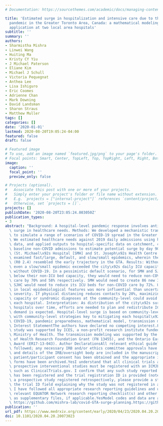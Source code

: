 ```yaml
---
# Documentation: https://sourcethemes.com/academic/docs/managing-content/

title: 'Estimated surge in hospitalization and intensive care due to the novel coronavirus
  pandemic in the Greater Toronto Area, Canada: a mathematical modeling study with
  application at two local area hospitals'
subtitle: ''
summary: ''
authors:
- Sharmistha Mishra
- Linwei Wang
- Huiting Ma
- Kristy CY Yiu
- J Michael Paterson
- Eliane Kim
- Michael J Schull
- Victoria Pequegnat
- Anthea Lee
- Lisa Ishiguro
- Eric Coomes
- Adrienne Chan
- Mark Downing
- David Landsman
- Sharon Straus
- Matthew Muller
tags: []
categories: []
date: '2020-01-01'
lastmod: 2020-08-20T19:05:24-04:00
featured: false
draft: false

# Featured image
# To use, add an image named `featured.jpg/png` to your page's folder.
# Focal points: Smart, Center, TopLeft, Top, TopRight, Left, Right, BottomLeft, Bottom, BottomRight.
image:
  caption: ''
  focal_point: ''
  preview_only: false

# Projects (optional).
#   Associate this post with one or more of your projects.
#   Simply enter your project's folder or file name without extension.
#   E.g. `projects = ["internal-project"]` references `content/project/deep-learning/index.md`.
#   Otherwise, set `projects = []`.
projects: []
publishDate: '2020-08-20T23:05:24.003050Z'
publication_types:
- 3
abstract: "Background: A hospital-level pandemic response involves anticipating local\
  \ surge in healthcare needs. Methods: We developed a mechanistic transmission model\
  \ to simulate a range of scenarios of COVID-19 spread in the Greater Toronto Area.\
  \ We estimated healthcare needs against 2019 daily admissions using healthcare administrative\
  \ data, and applied outputs to hospital-specific data on catchment, capacity, and\
  \ baseline non-COVID admissions to estimate potential surge by day 90 at two hospitals\
  \ (St. Michael\x92s Hospital [SMH] and St. Joseph\x92s Health Centre [SJHC]). We\
  \ examined fast/large, default, and slow/small epidemics, wherein the default scenario\
  \ (R0 2.4) resembled the early trajectory in the GTA. Results: Without further interventions,\
  \ even a slow/small epidemic exceeded the city\x92s daily ICU capacity for patients\
  \ without COVID-19. In a pessimistic default scenario, for SMH and SJHC to remain\
  \ below their non-ICU bed capacity, they would need to reduce non-COVID inpatient\
  \ care by 70% and 58% respectively. SMH would need to create 86 new ICU beds, while\
  \ SJHC would need to reduce its ICU beds for non-COVID care by 72%. Uncertainty\
  \ in local epidemiological features was more influential than uncertainty in clinical\
  \ severity. If physical distancing reduces contacts by 20%, maximizing the diagnostic\
  \ capacity or syndromic diagnoses at the community-level could avoid a surge at\
  \ each hospital. Interpretation: As distribution of the city\x92s surge varies across\
  \ hospitals over time, efforts are needed to plan and redistribute ICU care to where\
  \ demand is expected. Hospital-level surge is based on community-level transmission,\
  \ with community-level strategies key to mitigating each hospital\x92s surge. Keywords:\
  \ COVID-19, pandemic preparedness, mathematical model, transmission modelCompeting\
  \ Interest StatementThe authors have declared no competing interest.Funding StatementThis\
  \ study was supported by ICES, a non-profit research institute funded by the Ontario\
  \ Ministry of Health. The transmission modeling was supported by the Canadian Institutes\
  \ of Health Research Foundation Grant (FN 13455), and the Ontario Early Researcher\
  \ Award (ER17-13-043). Author DeclarationsAll relevant ethical guidelines have been\
  \ followed; any necessary IRB and/or ethics committee approvals have been obtained\
  \ and details of the IRB/oversight body are included in the manuscript.YesAll necessary\
  \ patient/participant consent has been obtained and the appropriate institutional\
  \ forms have been archived.YesI understand that all clinical trials and any other\
  \ prospective interventional studies must be registered with an ICMJE-approved registry,\
  \ such as ClinicalTrials.gov. I confirm that any such study reported in the manuscript\
  \ has been registered and the trial registration ID is provided (note: if posting\
  \ a prospective study registered retrospectively, please provide a statement in\
  \ the trial ID field explaining why the study was not registered in advance).Yes\
  \ I have followed all appropriate research reporting guidelines and uploaded the\
  \ relevant EQUATOR Network research reporting checklist(s) and other pertinent material\
  \ as supplementary files, if applicable.YesModel codes and data are available at:\
  \ https://github.com/mishra-lab/covid-GTA-surge-planning.https://github.com/mishra-lab/covid-GTA-surge-planning"
publication: ''
url_pdf: https://www.medrxiv.org/content/early/2020/04/23/2020.04.20.20073023
doi: 10.1101/2020.04.20.20073023
---
```

